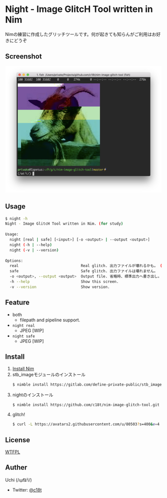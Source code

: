 # Night - Image GlitcH Tool written in Nim
Nimの練習に作成したグリッチツールです。何が起きても知らんがご利用はお好きにどうぞ

## Screenshot
![screenshot](https://raw.githubusercontent.com/c18t/nim-image-glitch-tool/master/doc/screenshot.png)

## Usage
```sh
$ night -h
Night - Image GlitcH Tool written in Nim. (for study)

Usage:
  night [real | safe] [<input>] [-o <output> | --output <output>]
  night (-h | --help)
  night (-v | --version)

Options:
  real                            Real glitch. 出力ファイルが壊れるかも。 (default)
  safe                            Safe glitch. 出力ファイルは壊れません。
  -o <output>, --output <output>  Output file. 省略時、標準出力へ書き出し。
  -h --help                       Show this screen.
  -v --version                    Show version.
```

## Feature
- both
  - filepath and pipeline support.
- `night real`
  - JPEG [WIP]
- `night safe`
  - JPEG [WIP]

## Install
1. [Install Nim](https://nim-lang.org/install.html)
1. stb_imageモジュールのインストール
    ```sh
    $ nimble install https://gitlab.com/define-private-public/stb_image-Nim.git
    ```
1. nightのインストール
    ```sh
    $ nimble install https://github.com/c18t/nim-image-glitch-tool.git
    ```
1. glitch!
    ```sh
    $ curl -L https://avatars2.githubusercontent.com/u/80503?s=400&v=4 | night | imgcat
    ```
 
## License
[WTFPL](./LICENSE)

## Auther
Uchi (/ɯ̹t͡ɕʲi/)
  - Twitter: [@c18t](https://twitter.com/c18t)
